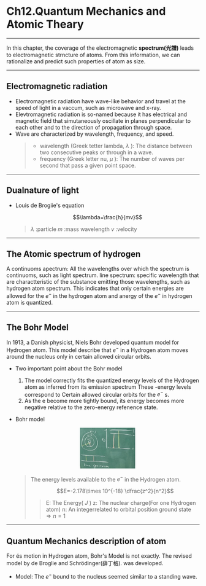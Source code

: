 # Ch12.Quantum Mechanics and Atomic Theary

---

In this chapter, the coverage of the electromagnetic **spectrum(光譜)** leads to electromagnetic strncture of atoms. From this information, we can rationalize and predict such properties of atom as size.

---

## Electromagnetic radiation

* Electromagnetic radiation have wave-like behavior and travel at the speed of light in a vaccum, such as microwave and x-ray.
* Elevtromagnetic radiation is so-named because it has electrical and magnetic field that simutaneously oscillate in planes perpendicular to each other and to the direction of propagation through space.
* Wave are characterized by wavelength, frequency, and speed.
  >
  > * wavelength (Greek tetter lambda, $\lambda$ ): The distance between two consecutive peaks or through in a wave.
  > * frequency (Greek letter nu, $\mu$ ): The number of waves per second that pass a given point space.

---

## Dualnature of light

* Louis de Brogiie's equation

  $$\lambda=\frac{h}{mv}$$

  > $\lambda$ :particle
  > $m$ :mass wavelength
  > $v$ :velocity

---

## The Atomic spectrum of hydrogen

A continuoms apectrum: All the wavelengths over which the spectrum is continuoms, such as light spectrum.
line spectrum: specific wavelength that are charactteristic of the substance emitting those wavelengths, such as hydrogen atom spectrum.
This indicates that only certain energies are allowed for the $e^-$ in the hydrogen atom and anergy of the $e^-$ in hydrogen atom is quantized.

---

## The Bohr Model

In 1913, a Danish physicist, Niels Bohr developed quantum model for Hydrogen atom.
This model describe that $e^-$ in a Hydrogen atom moves around the nucleus only in certain allowed circular orbits.

* Two important point about the Bohr model
  1. The model correctly fits the quantized energy levels of the Hydrogen atom as inferred from its emission spectrum
These -energy levels correspond to Certain allowed circular orbits for the $e^-$ s.
  2. As the e become more tightly bound, its energy becomes more negative relative to the zero-energy refenence state.
* Bohr model

  <div align="center"><img src=./Picture/112-3-6/IMG20230306_D.png width=30%></div>

  > The energy levels available to the $e^-$ in the Hydrogen atom.
  >
  > $$E=-2.178\times 10^{-18} \dfrac{z^2}{n^2}$$
  >
  >>E: The Energy( $J$ )
  >>z: The nuclear charge(For one Hydrogen atom)
  >>n: An integerrelated to orbital position ground state $\Rightarrow n=1$

---

## Quantum Mechanics description of atom

For és motion in Hydrogen atom, Bohr's Model is not exactly. The revised model by de Broglie and Schrödinger(薛丁格). was developed.

* Model:
  The $e^-$ bound to the nucleus seemed similar to a standing wave.

